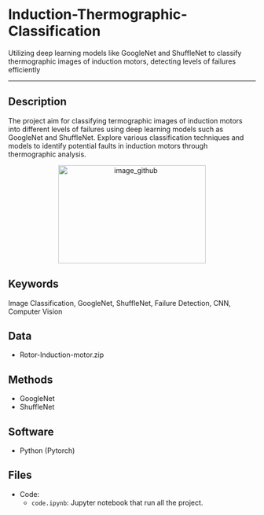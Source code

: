 # Induction-Thermographic-Classification
Utilizing deep learning models like GoogleNet and ShuffleNet to classify thermographic images of induction motors, detecting levels of failures efficiently

---
##  Description 
The project aim for classifying termographic images of induction motors into different levels of failures using deep learning models such as GoogleNet and ShuffleNet. Explore various classification techniques and models to identify potential faults in induction motors through thermographic analysis.

<p align="center">
<img src="https://github.com/alecruces/Induction-Termographic-Classification/assets/67338986/6d4c9689-da21-4cbe-b3e4-4534b894ce69" alt="image_github" style="width:300px;height:200;"/>
</p>

##  Keywords
Image Classification, GoogleNet, ShuffleNet, Failure Detection, CNN, Computer Vision

##  Data 
* Rotor-Induction-motor.zip

## Methods  
* GoogleNet
* ShuffleNet

## Software 
* Python (Pytorch)

## Files  
* Code:
  - `code.ipynb`: Jupyter notebook that run all the project.
